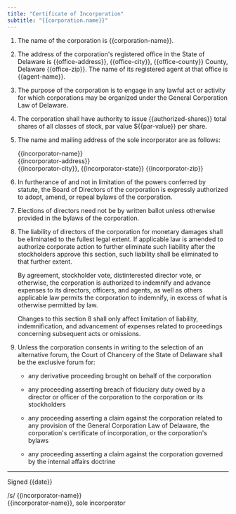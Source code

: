 ```yaml
---
title: "Certificate of Incorporation"
subtitle: "{{corporation.name}}"
---
```


1. The name of the corporation is {{corporation-name}}.

    <!--- DGCL 102(a)(1): corporation name -->

2. The address of the corporation's registered office in the State of Delaware is {{office-address}}, {{office-city}}, {{office-county}} County, Delaware {{office-zip}}. The name of its registered agent at that office is {{agent-name}}.

    <!--- DGCL 102(a)(2): address and name of registered corporate agent -->

    <!--- DGCL 131(c): street, number, city, county and postal code -->

3. The purpose of the corporation is to engage in any lawful act or activity for which corporations may be organized under the General Corporation Law of Delaware.

    <!--- DGCL 102(a)(3): address and name of registered corporate agent -->

4. The corporation shall have authority to issue {{authorized-shares}} total shares of all classes of stock, par value ${{par-value}} per share.

    <!--- DGCL 102(a)(4): the total number of shares of stock which the corporation shall have authority to issue -->

    <!--- DGCL 102(a)(4): the par value of each of such shares -->

5. The name and mailing address of the sole incorporator are as follows:

    {{incorporator-name}}  
    {{incorporator-address}}  
    {{incorporator-city}}, {{incorporator-state}} {{incorporator-zip}}
 
    <!--- DGCL 102(a)(5): name and mailing address of the incorporator or incorporators -->

6. In furtherance of and not in limitation of the powers conferred by statute, the Board of Directors of the corporation is expressly authorized to adopt, amend, or repeal bylaws of the corporation.

    <!--- DGCL 109: ... any corporation may, in its certificate of incorporation, confer the power to adopt, amend or repeal bylaws upon the directors ... -->
    
7. Elections of directors need not be by written ballot unless otherwise provided in the bylaws of the corporation.

8. The liability of directors of the corporation for monetary damages shall be eliminated to the fullest legal extent. If applicable law is amended to authorize corporate action to further eliminate such liability after the stockholders approve this section, such liability shall be eliminated to that further extent.

    By agreement, stockholder vote, distinterested director vote, or otherwise, the corporation is authorized to indemnify and advance expenses to its directors, officers, and agents, as well as others applicable law permits the corporation to indemnify, in excess of what is otherwise permitted by law.

    Changes to this section 8 shall only affect limitation of liability, indemnification, and advancement of expenses related to proceedings concerning subsequent acts or omissions.

    <!--- DGCL 102(b)(7) -->

    <!--- See http://calcorporatelaw.com/2012/11/some-observations-on-indemnification-provisions-in-articles-of-incorporation/ -->

    <!--- Orrick's certificate requires indemnification. -->

    <!--- Cooley's certificate allows indemnification and advancement expenses. -->

    <!--- Fenwick's certificate does not address indemnification. -->

9. Unless the corporation consents in writing to the selection of an alternative forum, the Court of Chancery of the State of Delaware shall be the exclusive forum for:

    - any derivative proceeding brought on behalf of the corporation

    - any proceeding asserting breach of fiduciary duty owed by a director or officer of the corporation to the corporation or its stockholders

    - any proceeding asserting a claim against the corporation related to any provision of the General Corporation Law of Delaware, the corporation's certificate of incorporation, or the corporation's bylaws

    - any proceeding asserting a claim against the corporation governed by the internal affairs doctrine

    <!--- Boilermakers Local 154 Retirement Fund v. Chevron, 73 A.3d 934 (Del. Ch. 2013) --> 
    
    <!--- City of Providence v. First Citizens Bancshares, 99 A.3d 229 (Del. Ch. 2014) -->

<!--- Default Rules -->

<!--- DGCL 102(b)(5): provision limiting the duration of the corporation's existence ... otherwise ... perpetual -->

<!--- DGCL 141(a): The business and affairs of the corporation shall be managed by or under the direction of the Board of Directors, except ... certificate of incorporation ... -->

---

Signed {{date}}

/s/ {{incorporator-name}}  
{{incorporator-name}}, sole incorporator
